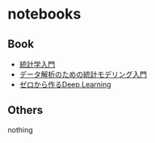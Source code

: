 # notebooks

## Book
- [統計学入門](./IntroductionToStatistics)
- [データ解析のための統計モデリング入門](./IntroductionToStatisticalModelingForDataAnalysis)
- [ゼロから作るDeep Learning](./DeepLeaningFromScratch)

## Others
nothing
